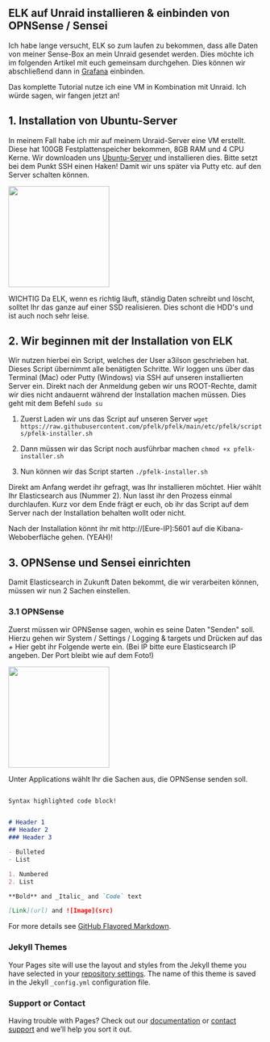 ## ELK auf Unraid installieren & einbinden von OPNSense / Sensei

Ich habe lange versucht, ELK so zum laufen zu bekommen, dass alle Daten von meiner Sense-Box an mein Unraid gesendet werden. Dies möchte ich im folgenden Artikel mit euch gemeinsam durchgehen. Dies können wir abschließend dann in [Grafana](https://Grafana.com/) einbinden. 

Das komplette Tutorial nutze ich eine VM in Kombination mit Unraid. Ich würde sagen, wir fangen jetzt an!

## 1. Installation von Ubuntu-Server

In meinem Fall habe ich mir auf meinem Unraid-Server eine VM erstellt. Diese hat 100GB Festplattenspeicher bekommen, 8GB RAM und 4 CPU Kerne. Wir downloaden uns [Ubuntu-Server](https://ubuntu.com/download/server) und installieren dies. Bitte setzt bei dem Punkt SSH einen Haken! Damit wir uns später via Putty etc. auf den Server schalten können. 

<img src="https://user-images.githubusercontent.com/79945933/109850031-5a5ae180-7c52-11eb-90dc-fa3484194fb6.png" width="200px" style="display: block; margin: audo;" />


WICHTIG
Da ELK, wenn es richtig läuft, ständig Daten schreibt und löscht, solltet Ihr das ganze auf einer SSD realisieren. Dies schont die HDD's und ist auch noch sehr leise. 

## 2. Wir beginnen mit der Installation von ELK

Wir nutzen hierbei ein Script, welches der User a3ilson geschrieben hat. Dieses Script übernimmt alle benätigten Schritte. Wir loggen uns über das Terminal (Mac) oder Putty (Windows) via SSH auf unseren installierten Server ein. Direkt nach der Anmeldung geben wir uns ROOT-Rechte, damit wir dies nicht andauernt während der Installation machen müssen. Dies geht mit dem Befehl ```sudo su```


1. Zuerst Laden wir uns das Script auf unseren Server
```wget https://raw.githubusercontent.com/pfelk/pfelk/main/etc/pfelk/scripts/pfelk-installer.sh```

2. Dann müssen wir das Script noch ausführbar machen
```chmod +x pfelk-installer.sh```

3. Nun können wir das Script starten
```./pfelk-installer.sh```

Direkt am Anfang werdet ihr gefragt, was Ihr installieren möchtet. Hier wählt Ihr Elasticsearch aus (Nummer 2). Nun lasst ihr den Prozess einmal durchlaufen. Kurz vor dem Ende frägt er euch, ob ihr das Script auf dem Server nach der Installation behalten wollt oder nicht. 

Nach der Installation könnt ihr mit http://[Eure-IP]:5601 auf die Kibana-Weboberfläche gehen. (YEAH)!


## 3. OPNSense und Sensei einrichten 

Damit Elasticsearch in Zukunft Daten bekommt, die wir verarbeiten können, müssen wir nun 2 Sachen einstellen. 

### 3.1 OPNSense 

Zuerst müssen wir OPNSense sagen, wohin es seine Daten "Senden" soll. Hierzu gehen wir System / Settings / Logging & targets und Drücken auf das *+*
Hier gebt ihr Folgende werte ein. (Bei IP bitte eure Elasticsearch IP angeben. Der Port bleibt wie auf dem Foto!)

<img src="https://user-images.githubusercontent.com/79945933/109860290-3d2c1000-7c5e-11eb-861e-13a6322bed88.png" width="200px" style="display: block; margin: audo;" />


Unter Applications wählt Ihr die Sachen aus, die OPNSense senden soll.

<img src=" " style="display: block; margin: auto;" />


```markdown
Syntax highlighted code block!


# Header 1
## Header 2
### Header 3

- Bulleted
- List

1. Numbered
2. List

**Bold** and _Italic_ and `Code` text

[Link](url) and ![Image](src)
```

For more details see [GitHub Flavored Markdown](https://guides.github.com/features/mastering-markdown/).

### Jekyll Themes

Your Pages site will use the layout and styles from the Jekyll theme you have selected in your [repository settings](https://github.com/Catrock2021/elk-unraid/settings). The name of this theme is saved in the Jekyll `_config.yml` configuration file.

### Support or Contact

Having trouble with Pages? Check out our [documentation](https://docs.github.com/categories/github-pages-basics/) or [contact support](https://support.github.com/contact) and we’ll help you sort it out.
